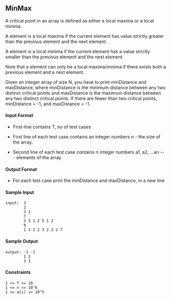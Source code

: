 ## **MinMax**

A critical point in an array is defined as either a local maxima or a local minima.

A element is a local maxima if the current element has value strictly greater than the previous element and the next element.

A element is a local minima if the current element has a value strictly smaller than the previous element and the next element.

Note that a element can only be a local maxima/minima if there exists both a previous element and a next element.

Given an integer array of size N, you have to print minDistance and maxDistance, where minDistance is the minimum distance between any two distinct critical points and maxDistance is the maximum distance between any two distinct critical points. If there are fewer than two critical points, minDistance = -1, and maxDistance = -1.

#### **Input Format**

- First-line contains T, no of test cases

- First line of each test case contains an integer numbers n - the size of the array.

- Second line of each test case contains n integer numbers a1, a2, ...an --- elements of the array

#### **Output Format**

- For each test case print the minDistance and maxDistance, in a new line

#### **Sample Input**
    input:  3
            2
            3 1
            7
            5 3 1 2 5 1 2
            9
            1 3 2 2 3 2 2 2 7

#### **Sample Output**
    output: -1 -1
            1 3
            3 3

#### **Constraints**
    1 <= T <= 10
    1 <= n <= 10^6
    1 <= a[i] <= 10^5